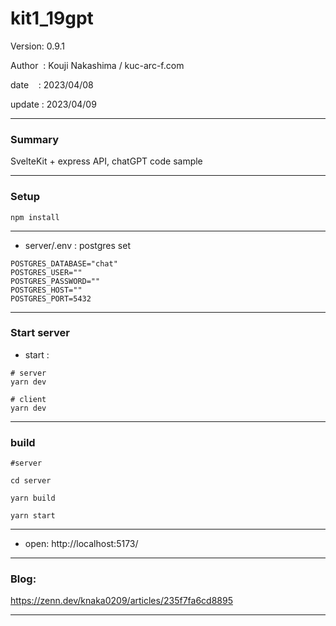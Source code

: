 ﻿# kit1_19gpt

 Version: 0.9.1

 Author  : Kouji Nakashima / kuc-arc-f.com

 date    : 2023/04/08 

 update  : 2023/04/09 
 
***
### Summary

SvelteKit + express API, chatGPT code sample

***
### Setup

```
npm install
```

***
* server/.env : postgres set

```
POSTGRES_DATABASE="chat"
POSTGRES_USER=""
POSTGRES_PASSWORD=""
POSTGRES_HOST=""
POSTGRES_PORT=5432

```

***
### Start server
* start :

```
# server
yarn dev

# client
yarn dev

```
***
### build

```
#server 

cd server

yarn build

yarn start

```
***

* open: http://localhost:5173/

***
### Blog:

https://zenn.dev/knaka0209/articles/235f7fa6cd8895

***